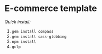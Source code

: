 # E-commerce template

*Quick install:*

1. `gem install compass`
2. `gem install sass-globbing`
3. `npm install`
4. `gulp`